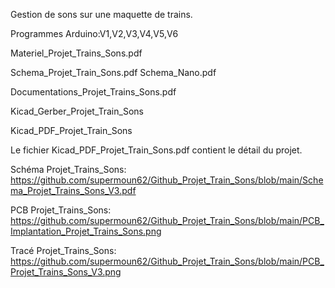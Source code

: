 Gestion de sons sur une maquette de trains.

Programmes Arduino:V1,V2,V3,V4,V5,V6

Materiel_Projet_Trains_Sons.pdf

Schema_Projet_Train_Sons.pdf
Schema_Nano.pdf

Documentations_Projet_Trains_Sons.pdf

Kicad_Gerber_Projet_Train_Sons

Kicad_PDF_Projet_Train_Sons

Le fichier Kicad_PDF_Projet_Train_Sons.pdf contient le détail du projet.

Schéma Projet_Trains_Sons: https://github.com/supermoun62/Github_Projet_Train_Sons/blob/main/Schema_Projet_Trains_Sons_V3.pdf

PCB Projet_Trains_Sons: https://github.com/supermoun62/Github_Projet_Train_Sons/blob/main/PCB_Implantation_Projet_Trains_Sons.png

Tracé Projet_Trains_Sons: https://github.com/supermoun62/Github_Projet_Train_Sons/blob/main/PCB_Projet_Trains_Sons_V3.png
